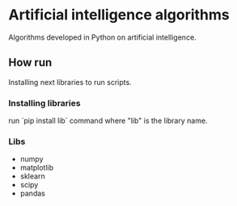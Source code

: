 # Artificial intelligence algorithms
Algorithms developed in Python on artificial intelligence.

## How run
Installing next libraries to run scripts.

### Installing libraries
run ´pip install lib´ command where "lib" is the library name.

### Libs
- numpy
- matplotlib
- sklearn
- scipy
- pandas
